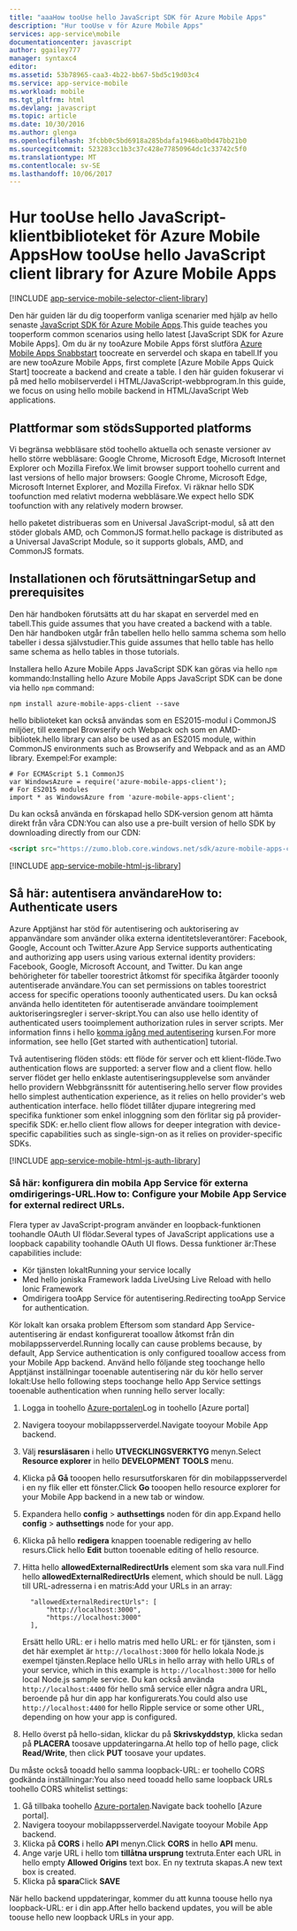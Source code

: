 ```yaml
---
title: "aaaHow tooUse hello JavaScript SDK för Azure Mobile Apps"
description: "Hur tooUse v för Azure Mobile Apps"
services: app-service\mobile
documentationcenter: javascript
author: ggailey777
manager: syntaxc4
editor: 
ms.assetid: 53b78965-caa3-4b22-bb67-5bd5c19d03c4
ms.service: app-service-mobile
ms.workload: mobile
ms.tgt_pltfrm: html
ms.devlang: javascript
ms.topic: article
ms.date: 10/30/2016
ms.author: glenga
ms.openlocfilehash: 3fcbb0c5bd6918a285bdafa1946ba0bd47bb21b0
ms.sourcegitcommit: 523283cc1b3c37c428e77850964dc1c33742c5f0
ms.translationtype: MT
ms.contentlocale: sv-SE
ms.lasthandoff: 10/06/2017
---
```

# <a name="how-toouse-hello-javascript-client-library-for-azure-mobile-apps"></a><span data-ttu-id="71c49-103">Hur tooUse hello JavaScript-klientbiblioteket för Azure Mobile Apps</span><span class="sxs-lookup"><span data-stu-id="71c49-103">How tooUse hello JavaScript client library for Azure Mobile Apps</span></span>
[!INCLUDE [app-service-mobile-selector-client-library](../../includes/app-service-mobile-selector-client-library.md)]

<span data-ttu-id="71c49-104">Den här guiden lär du dig tooperform vanliga scenarier med hjälp av hello senaste [JavaScript SDK för Azure Mobile Apps].</span><span class="sxs-lookup"><span data-stu-id="71c49-104">This guide teaches you tooperform common scenarios using hello latest [JavaScript SDK for Azure Mobile Apps].</span></span> <span data-ttu-id="71c49-105">Om du är ny tooAzure Mobile Apps först slutföra [Azure Mobile Apps Snabbstart] toocreate en serverdel och skapa en tabell.</span><span class="sxs-lookup"><span data-stu-id="71c49-105">If you are new tooAzure Mobile Apps, first complete [Azure Mobile Apps Quick Start] toocreate a backend and create a table.</span></span> <span data-ttu-id="71c49-106">I den här guiden fokuserar vi på med hello mobilserverdel i HTML/JavaScript-webbprogram.</span><span class="sxs-lookup"><span data-stu-id="71c49-106">In this guide, we focus on using hello mobile backend in HTML/JavaScript Web applications.</span></span>

## <a name="supported-platforms"></a><span data-ttu-id="71c49-107">Plattformar som stöds</span><span class="sxs-lookup"><span data-stu-id="71c49-107">Supported platforms</span></span>
<span data-ttu-id="71c49-108">Vi begränsa webbläsare stöd toohello aktuella och senaste versioner av hello större webbläsare: Google Chrome, Microsoft Edge, Microsoft Internet Explorer och Mozilla Firefox.</span><span class="sxs-lookup"><span data-stu-id="71c49-108">We limit browser support toohello current and last versions of hello major browsers:  Google Chrome, Microsoft Edge, Microsoft Internet Explorer, and Mozilla Firefox.</span></span>  <span data-ttu-id="71c49-109">Vi räknar hello SDK toofunction med relativt moderna webbläsare.</span><span class="sxs-lookup"><span data-stu-id="71c49-109">We expect hello SDK toofunction with any relatively modern browser.</span></span>

<span data-ttu-id="71c49-110">hello paketet distribueras som en Universal JavaScript-modul, så att den stöder globals AMD, och CommonJS format.</span><span class="sxs-lookup"><span data-stu-id="71c49-110">hello package is distributed as a Universal JavaScript Module, so it supports globals, AMD, and CommonJS formats.</span></span>

## <span data-ttu-id="71c49-111"><a name="Setup"></a>Installationen och förutsättningar</span><span class="sxs-lookup"><span data-stu-id="71c49-111"><a name="Setup"></a>Setup and prerequisites</span></span>
<span data-ttu-id="71c49-112">Den här handboken förutsätts att du har skapat en serverdel med en tabell.</span><span class="sxs-lookup"><span data-stu-id="71c49-112">This guide assumes that you have created a backend with a table.</span></span> <span data-ttu-id="71c49-113">Den här handboken utgår från tabellen hello hello samma schema som hello tabeller i dessa självstudier.</span><span class="sxs-lookup"><span data-stu-id="71c49-113">This guide assumes that hello table has hello same schema as hello tables in those tutorials.</span></span>

<span data-ttu-id="71c49-114">Installera hello Azure Mobile Apps JavaScript SDK kan göras via hello `npm` kommando:</span><span class="sxs-lookup"><span data-stu-id="71c49-114">Installing hello Azure Mobile Apps JavaScript SDK can be done via hello `npm` command:</span></span>

```
npm install azure-mobile-apps-client --save
```

<span data-ttu-id="71c49-115">hello biblioteket kan också användas som en ES2015-modul i CommonJS miljöer, till exempel Browserify och Webpack och som en AMD-bibliotek.</span><span class="sxs-lookup"><span data-stu-id="71c49-115">hello library can also be used as an ES2015 module, within CommonJS environments such as Browserify and Webpack and as an AMD library.</span></span>  <span data-ttu-id="71c49-116">Exempel:</span><span class="sxs-lookup"><span data-stu-id="71c49-116">For example:</span></span>

```
# For ECMAScript 5.1 CommonJS
var WindowsAzure = require('azure-mobile-apps-client');
# For ES2015 modules
import * as WindowsAzure from 'azure-mobile-apps-client';
```

<span data-ttu-id="71c49-117">Du kan också använda en förskapad hello SDK-version genom att hämta direkt från våra CDN:</span><span class="sxs-lookup"><span data-stu-id="71c49-117">You can also use a pre-built version of hello SDK by downloading directly from our CDN:</span></span>

```html
<script src="https://zumo.blob.core.windows.net/sdk/azure-mobile-apps-client.min.js"></script>
```

[!INCLUDE [app-service-mobile-html-js-library](../../includes/app-service-mobile-html-js-library.md)]

## <span data-ttu-id="71c49-118"><a name="auth"></a>Så här: autentisera användare</span><span class="sxs-lookup"><span data-stu-id="71c49-118"><a name="auth"></a>How to: Authenticate users</span></span>
<span data-ttu-id="71c49-119">Azure Apptjänst har stöd för autentisering och auktorisering av appanvändare som använder olika externa identitetsleverantörer: Facebook, Google, Account och Twitter.</span><span class="sxs-lookup"><span data-stu-id="71c49-119">Azure App Service supports authenticating and authorizing app users using various external identity providers: Facebook, Google, Microsoft Account, and Twitter.</span></span> <span data-ttu-id="71c49-120">Du kan ange behörigheter för tabeller toorestrict åtkomst för specifika åtgärder tooonly autentiserade användare.</span><span class="sxs-lookup"><span data-stu-id="71c49-120">You can set permissions on tables toorestrict access for specific operations tooonly authenticated users.</span></span> <span data-ttu-id="71c49-121">Du kan också använda hello identiteten för autentiserade användare tooimplement auktoriseringsregler i server-skript.</span><span class="sxs-lookup"><span data-stu-id="71c49-121">You can also use hello identity of authenticated users tooimplement authorization rules in server scripts.</span></span> <span data-ttu-id="71c49-122">Mer information finns i hello [komma igång med autentisering] kursen.</span><span class="sxs-lookup"><span data-stu-id="71c49-122">For more information, see hello [Get started with authentication] tutorial.</span></span>

<span data-ttu-id="71c49-123">Två autentisering flöden stöds: ett flöde för server och ett klient-flöde.</span><span class="sxs-lookup"><span data-stu-id="71c49-123">Two authentication flows are supported: a server flow and a client flow.</span></span>  <span data-ttu-id="71c49-124">hello server flödet ger hello enklaste autentiseringsupplevelse som använder hello providern Webbgränssnitt för autentisering.</span><span class="sxs-lookup"><span data-stu-id="71c49-124">hello server flow provides hello simplest authentication experience, as it relies on hello provider's web authentication interface.</span></span> <span data-ttu-id="71c49-125">hello flödet tillåter djupare integrering med specifika funktioner som enkel inloggning som den förlitar sig på provider-specifik SDK: er.</span><span class="sxs-lookup"><span data-stu-id="71c49-125">hello client flow allows for deeper integration with device-specific capabilities such as single-sign-on as it relies on provider-specific SDKs.</span></span>

[!INCLUDE [app-service-mobile-html-js-auth-library](../../includes/app-service-mobile-html-js-auth-library.md)]

### <span data-ttu-id="71c49-126"><a name="configure-external-redirect-urls"></a>Så här: konfigurera din mobila App Service för externa omdirigerings-URL.</span><span class="sxs-lookup"><span data-stu-id="71c49-126"><a name="configure-external-redirect-urls"></a>How to: Configure your Mobile App Service for external redirect URLs.</span></span>
<span data-ttu-id="71c49-127">Flera typer av JavaScript-program använder en loopback-funktionen toohandle OAuth UI flödar.</span><span class="sxs-lookup"><span data-stu-id="71c49-127">Several types of JavaScript applications use a loopback capability toohandle OAuth UI flows.</span></span>  <span data-ttu-id="71c49-128">Dessa funktioner är:</span><span class="sxs-lookup"><span data-stu-id="71c49-128">These capabilities include:</span></span>

* <span data-ttu-id="71c49-129">Kör tjänsten lokalt</span><span class="sxs-lookup"><span data-stu-id="71c49-129">Running your service locally</span></span>
* <span data-ttu-id="71c49-130">Med hello joniska Framework ladda Live</span><span class="sxs-lookup"><span data-stu-id="71c49-130">Using Live Reload with hello Ionic Framework</span></span>
* <span data-ttu-id="71c49-131">Omdirigera tooApp Service för autentisering.</span><span class="sxs-lookup"><span data-stu-id="71c49-131">Redirecting tooApp Service for authentication.</span></span>

<span data-ttu-id="71c49-132">Kör lokalt kan orsaka problem Eftersom som standard App Service-autentisering är endast konfigurerat tooallow åtkomst från din mobilappsserverdel.</span><span class="sxs-lookup"><span data-stu-id="71c49-132">Running locally can cause problems because, by default, App Service authentication is only configured tooallow access from your Mobile App backend.</span></span> <span data-ttu-id="71c49-133">Använd hello följande steg toochange hello Apptjänst inställningar tooenable autentisering när du kör hello server lokalt:</span><span class="sxs-lookup"><span data-stu-id="71c49-133">Use hello following steps toochange hello App Service settings tooenable authentication when running hello server locally:</span></span>

1. <span data-ttu-id="71c49-134">Logga in toohello [Azure-portalen]</span><span class="sxs-lookup"><span data-stu-id="71c49-134">Log in toohello [Azure portal]</span></span>
2. <span data-ttu-id="71c49-135">Navigera tooyour mobilappsserverdel.</span><span class="sxs-lookup"><span data-stu-id="71c49-135">Navigate tooyour Mobile App backend.</span></span>
3. <span data-ttu-id="71c49-136">Välj **resursläsaren** i hello **UTVECKLINGSVERKTYG** menyn.</span><span class="sxs-lookup"><span data-stu-id="71c49-136">Select **Resource explorer** in hello **DEVELOPMENT TOOLS** menu.</span></span>
4. <span data-ttu-id="71c49-137">Klicka på **Gå** tooopen hello resursutforskaren för din mobilappsserverdel i en ny flik eller ett fönster.</span><span class="sxs-lookup"><span data-stu-id="71c49-137">Click **Go** tooopen hello resource explorer for your Mobile App backend in a new tab or window.</span></span>
5. <span data-ttu-id="71c49-138">Expandera hello **config** > **authsettings** noden för din app.</span><span class="sxs-lookup"><span data-stu-id="71c49-138">Expand hello **config** > **authsettings** node for your app.</span></span>
6. <span data-ttu-id="71c49-139">Klicka på hello **redigera** knappen tooenable redigering av hello resurs.</span><span class="sxs-lookup"><span data-stu-id="71c49-139">Click hello **Edit** button tooenable editing of hello resource.</span></span>
7. <span data-ttu-id="71c49-140">Hitta hello **allowedExternalRedirectUrls** element som ska vara null.</span><span class="sxs-lookup"><span data-stu-id="71c49-140">Find hello **allowedExternalRedirectUrls** element, which should be null.</span></span> <span data-ttu-id="71c49-141">Lägg till URL-adresserna i en matris:</span><span class="sxs-lookup"><span data-stu-id="71c49-141">Add your URLs in an array:</span></span>

         "allowedExternalRedirectUrls": [
             "http://localhost:3000",
             "https://localhost:3000"
         ],

    <span data-ttu-id="71c49-142">Ersätt hello URL: er i hello matris med hello URL: er för tjänsten, som i det här exemplet är `http://localhost:3000` för hello lokala Node.js exempel tjänsten.</span><span class="sxs-lookup"><span data-stu-id="71c49-142">Replace hello URLs in hello array with hello URLs of your service, which in this example is `http://localhost:3000` for hello local Node.js sample service.</span></span> <span data-ttu-id="71c49-143">Du kan också använda `http://localhost:4400` för hello små service eller några andra URL, beroende på hur din app har konfigurerats.</span><span class="sxs-lookup"><span data-stu-id="71c49-143">You could also use `http://localhost:4400` for hello Ripple service or some other URL, depending on how your app is configured.</span></span>
8. <span data-ttu-id="71c49-144">Hello överst på hello-sidan, klickar du på **Skrivskyddstyp**, klicka sedan på **PLACERA** toosave uppdateringarna.</span><span class="sxs-lookup"><span data-stu-id="71c49-144">At hello top of hello page, click **Read/Write**, then click **PUT** toosave your updates.</span></span>

<span data-ttu-id="71c49-145">Du måste också tooadd hello samma loopback-URL: er toohello CORS godkända inställningar:</span><span class="sxs-lookup"><span data-stu-id="71c49-145">You also need tooadd hello same loopback URLs toohello CORS whitelist settings:</span></span>

1. <span data-ttu-id="71c49-146">Gå tillbaka toohello [Azure-portalen].</span><span class="sxs-lookup"><span data-stu-id="71c49-146">Navigate back toohello [Azure portal].</span></span>
2. <span data-ttu-id="71c49-147">Navigera tooyour mobilappsserverdel.</span><span class="sxs-lookup"><span data-stu-id="71c49-147">Navigate tooyour Mobile App backend.</span></span>
3. <span data-ttu-id="71c49-148">Klicka på **CORS** i hello **API** menyn.</span><span class="sxs-lookup"><span data-stu-id="71c49-148">Click **CORS** in hello **API** menu.</span></span>
4. <span data-ttu-id="71c49-149">Ange varje URL i hello tom **tillåtna ursprung** textruta.</span><span class="sxs-lookup"><span data-stu-id="71c49-149">Enter each URL in hello empty **Allowed Origins** text box.</span></span>  <span data-ttu-id="71c49-150">En ny textruta skapas.</span><span class="sxs-lookup"><span data-stu-id="71c49-150">A new text box is created.</span></span>
5. <span data-ttu-id="71c49-151">Klicka på **spara**</span><span class="sxs-lookup"><span data-stu-id="71c49-151">Click **SAVE**</span></span>

<span data-ttu-id="71c49-152">När hello backend uppdateringar, kommer du att kunna toouse hello nya loopback-URL: er i din app.</span><span class="sxs-lookup"><span data-stu-id="71c49-152">After hello backend updates, you will be able toouse hello new loopback URLs in your app.</span></span>

<!-- URLs. -->
[Azure Mobile Apps Snabbstart]: app-service-mobile-cordova-get-started.md
[komma igång med autentisering]: app-service-mobile-cordova-get-started-users.md
[Add authentication tooyour app]: app-service-mobile-cordova-get-started-users.md

[Azure-portalen]: https://portal.azure.com/
[JavaScript SDK för Azure Mobile Apps]: https://www.npmjs.com/package/azure-mobile-apps-client
[Query object documentation]: https://msdn.microsoft.com/en-us/library/azure/jj613353.aspx
